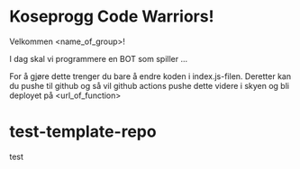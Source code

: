 # Koseprogg Code Warriors!

Velkommen <name_of_group>!

I dag skal vi programmere en BOT som spiller ...

For å gjøre dette trenger du bare å endre koden i index.js-filen. Deretter kan du pushe til github og så vil github actions pushe dette videre i skyen og bli deployet på <url_of_function>

# test-template-repo

test
